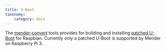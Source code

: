 ```yaml
---
title: U-Boot
taxonomy:
    category: docs
---
```


The [mender-convert](https://github.com/mendersoftware/mender-conversion-tools?target=_blank) tools provides for building and installing [patched U-Boot](https://github.com/mendersoftware/uboot-mender?target=_blank) for Raspbian. Currently only a patched U-Boot is supported by Mender on Raspberry Pi 3.
